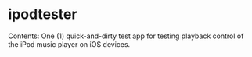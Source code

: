 ipodtester
==========

Contents:
  One (1) quick-and-dirty test app for testing playback control of the iPod music player on iOS devices.
